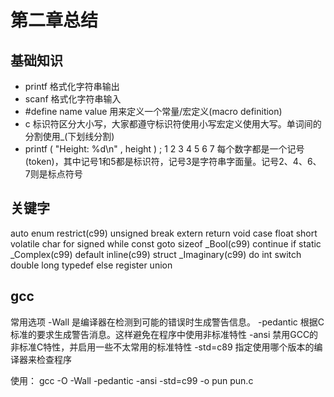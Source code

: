 # 第二章总结

## 基础知识

* printf 格式化字符串输出
* scanf 格式化字符串输入
* #define name value 用来定义一个常量/宏定义(macro definition)
* c 标识符区分大小写，大家都遵守标识符使用小写宏定义使用大写。单词间的分割使用_(下划线分割)
* printf  (  "Height: %d\n"  ,  height  )  ;
    1     2          3       4    5     6  7
  每个数字都是一个记号(token)，其中记号1和5都是标识符，记号3是字符串字面量。记号2、4、6、7则是标点符号

## 关键字

auto enum restrict(c99) unsigned break extern return void case float short volatile char for signed while const goto sizeof _Bool(c99) continue if static _Complex(c99) default inline(c99) struct _Imaginary(c99) do int switch double long typedef else register union

## gcc

常用选项
-Wall     是编译器在检测到可能的错误时生成警告信息。
-pedantic 根据C标准的要求生成警告消息。这样避免在程序中使用非标准特性
-ansi     禁用GCC的非标准C特性，并启用一些不太常用的标准特性
-std=c89  指定使用哪个版本的编译器来检查程序

使用：
gcc -O -Wall -pedantic -ansi -std=c99 -o pun pun.c